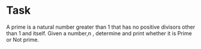 # Task
A prime is a natural number greater than 1 that has no positive divisors other than 1 and itself. Given a number,n , determine and print whether it is Prime or Not prime.